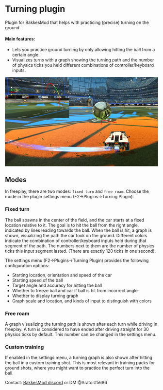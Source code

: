# Turning plugin

Plugin for BakkesMod that helps with practicing (precise) turning on the ground.

#### Main features:
- Lets you practice ground turning by only allowing hitting the ball from a certain angle.
- Visualizes turns with a graph showing the turning path and the number of physics ticks you held different combinations of controller/keyboard inputs.

![alt text](img/thumbnail.png)


## Modes
In freeplay, there are two modes: `fixed turn` and `free roam`. Choose the mode in the plugin settings menu (F2->Plugins->Turning Plugin).
### Fixed turn
The ball spawns in the center of the field, and the car starts at a fixed location relative to it. The goal is to hit the ball from the right angle, indicated by lines leading towards the ball.
When the ball is hit, a graph is shown, visualizing the path the car took on the ground. Different colors indicate the combination of controller/keyboard inputs held during that segment of the path. The numbers next to them are the number of physics ticks this input segment lasted. (There are exactly 120 ticks in one second).

The settings menu (F2->Plugins->Turning Plugin) provides the following configuration options:
- Starting location, orientation and speed of the car
- Starting speed of the ball
- Target angle and accuracy for hitting the ball
- Whether to freeze ball and car if ball is hit from incorrect angle
- Whether to display turning graph
- Graph scale and location, and kinds of input to distinguish with colors

### Free roam
A graph visualizing the turning path is shown after each turn while driving in freeplay. A turn is considered to have ended after driving straight for 30 physics ticks by default. This number can be changed in the settings menu.

### Custom training
If enabled in the settings menu, a turning graph is also shown after hitting the ball in a custom training shot. This is most relevant in training packs for ground shots, where you might want to practice the perfect turn into the ball.

Contact: [BakkesMod discord](http;//discord.gg/HsM6kAR) or DM @Arator#5686